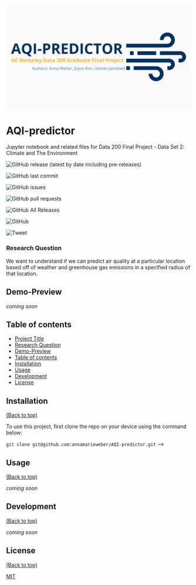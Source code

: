 ![Banner](header.png)

# AQI-predictor

Jupyter notebook and related files for Data 200 Final Project - Data Set 2: Climate and The Environment


![GitHub release (latest by date including pre-releases)](https://img.shields.io/github/v/release/annamarieweber/AQI-predictor?include_prereleases)
<!-- version of the current release. -->

![GitHub last commit](https://img.shields.io/github/last-commit/annamarieweber/AQI-predictor)
<!-- last commit -->

![GitHub issues](https://img.shields.io/github/issues-raw/annamarieweber/AQI-predictor)
<!-- tracks issues in  project and gets updated automatically -->

![GitHub pull requests](https://img.shields.io/github/issues-pr/annamarieweber/AQI-predictor)
<!--: that tracks pull requests.-->

![GitHub All Releases](https://img.shields.io/github/downloads/annamarieweber/AQI-predictor/total)
<!-- number of downloads -->

![GitHub](https://img.shields.io/github/license/annamarieweber/AQI-predictor)
<!-- license -->

![Tweet](https://img.shields.io/twitter/url?style=flat-square&logo=twitter&url=https%3A%2F%2Fnavendu.me%2Fnsfw-filter%2Findex.html)
<!-- tweet -->

### Research Question
We want to understand if we can predict air quality at a particular location based off of weather and greenhouse gas emissions in a specified radius of that location.

## Demo-Preview

*coming soon*

## Table of contents


- [Project Title](#project-title)
- [Research Question](#research-question)
- [Demo-Preview](#demo-preview)
- [Table of contents](#table-of-contents)
- [Installation](#installation)
- [Usage](#usage)
- [Development](#development)
- [License](#license)


## Installation
[(Back to top)](#table-of-contents)

To use this project, first clone the repo on your device using the command below:

```git clone git@github.com:annamarieweber/AQI-predictor.git``` -->

## Usage
[(Back to top)](#table-of-contents)

*coming soon*

## Development
[(Back to top)](#table-of-contents)

*coming soon*

## License
[(Back to top)](#table-of-contents)

[MIT](https://opensource.org/licenses/MIT)

